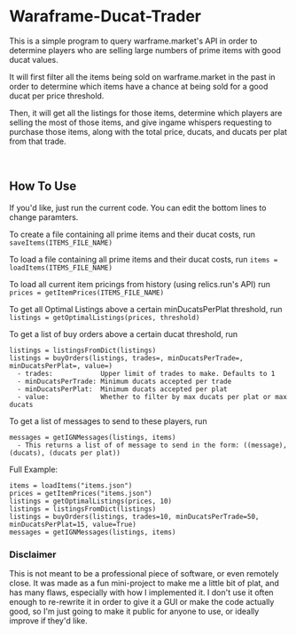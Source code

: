 # Waraframe-Ducat-Trader

This is a simple program to query warframe.market's API in order to determine
players who are selling large numbers of prime items with good ducat values.

It will first filter all the items being sold on warframe.market in the past in order
to determine which items have a chance at being sold for a good ducat per price threshold. 

Then, it will get all the listings for those items, determine which players are selling the most 
of those items, and give ingame whispers requesting to purchase those items, along with the 
total price, ducats, and ducats per plat from that trade.

<br/>

## How To Use

If you'd like, just run the current code. You can edit the bottom lines to change
paramters.

To create a file containing all prime items and their ducat costs, run 
`saveItems(ITEMS_FILE_NAME)`

To load a file containing all prime items and their ducat costs, run 
`items = loadItems(ITEMS_FILE_NAME)`

To load all current item pricings from history (using relics.run's API) run 
`prices = getItemPrices(ITEMS_FILE_NAME)`

To get all Optimal Listings above a certain minDucatsPerPlat threshold, run 
`listings = getOptimalListings(prices, threshold)`

To get a list of buy orders above a certain ducat threshold, run
```
listings = listingsFromDict(listings)
listings = buyOrders(listings, trades=, minDucatsPerTrade=, minDucatsPerPlat=, value=)
  - trades:            Upper limit of trades to make. Defaults to 1
  - minDucatsPerTrade: Minimum ducats accepted per trade
  - minDucatsPerPlat:  Minimum ducats accepted per plat
  - value:             Whether to filter by max ducats per plat or max ducats
```

To get a list of messages to send to these players, run 
```
messages = getIGNMessages(listings, items)
  - This returns a list of of message to send in the form: ((message), (ducats), (ducats per plat))
```

Full Example:
```
items = loadItems("items.json")
prices = getItemPrices("items.json")
listings = getOptimalListings(prices, 10)
listings = listingsFromDict(listings)
listings = buyOrders(listings, trades=10, minDucatsPerTrade=50, minDucatsPerPlat=15, value=True)
messages = getIGNMessages(listings, items)
```

### Disclaimer

This is not meant to be a professional piece of software, or even remotely close. 
It was made as a fun mini-project to make me a little bit of plat, and has many flaws, 
especially with how I implemented it. I don't use it often enough to re-rewrite it in order
to give it a GUI or make the code actually good, so I'm just going to make it public for anyone to 
use, or ideally improve if they'd like.
